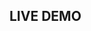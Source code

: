 ## LIVE DEMO

<dumlj-stackblitz height="800px" src="@dumlj-example/seed-webpack-plugin"></dumlj-stackblitz>
